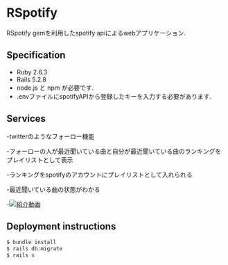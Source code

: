 # RSpotify

RSpotify gemを利用したspotify apiによるwebアプリケーション.

## Specification

- Ruby 2.6.3
- Rails 5.2.8
- node.js と npm が必要です.
- .envファイルにspotifyAPIから登録したキーを入力する必要があります.

## Services 

-twitterのようなフォーロー機能

-フォーローの人が最近聞いている曲と自分が最近聞いている曲のランキングをプレイリストとして表示

-ランキングをspotifyのアカウントにプレイリストとして入れられる

-最近聞いている曲の状態がわかる

-[![紹介動画](https://img.youtube.com/vi/Q0ouQ1K73oU/0.jpg)](https://www.youtube.com/watch?v=Q0ouQ1K73oU)

## Deployment instructions

```bash
$ bundle install
$ rails db:migrate
$ rails s
```
